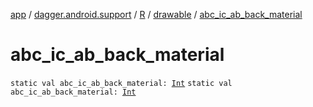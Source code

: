 [app](../../../index.md) / [dagger.android.support](../../index.md) / [R](../index.md) / [drawable](index.md) / [abc_ic_ab_back_material](./abc_ic_ab_back_material.md)

# abc_ic_ab_back_material

`static val abc_ic_ab_back_material: `[`Int`](https://kotlinlang.org/api/latest/jvm/stdlib/kotlin/-int/index.html)
`static val abc_ic_ab_back_material: `[`Int`](https://kotlinlang.org/api/latest/jvm/stdlib/kotlin/-int/index.html)